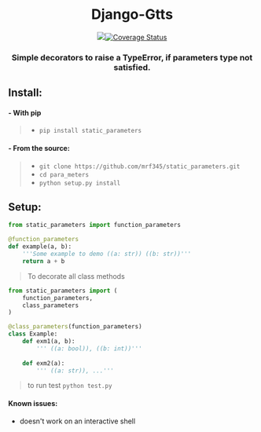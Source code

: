 <h1 align='center'> Django-Gtts </h1>
<p align='center'>
<a href='https://travis-ci.com/mrf345/static_parameters'><img src='https://travis-ci.com/mrf345/static_parameters.svg?branch=master' /></a><a href='https://coveralls.io/github/mrf345/static_parameters?branch=master'><img src='https://coveralls.io/repos/github/mrf345/static_parameters/badge.svg?branch=master' alt='Coverage Status' /></a>
</p>
<h3 align='center'>
    Simple decorators to raise a TypeError, if parameters type not satisfied.
</h3>

## Install:

#### - With pip
> - `pip install static_parameters` <br />

#### - From the source:
> - `git clone https://github.com/mrf345/static_parameters.git`<br />
> - `cd para_meters` <br />
> - `python setup.py install`

## Setup:
```python
from static_parameters import function_parameters

@function_parameters
def example(a, b):
    '''Some example to demo ((a: str)) ((b: str))'''
    return a + b
```
> To decorate all class methods
```python
from static_parameters import (
    function_parameters,
    class_parameters
)

@class_parameters(function_parameters)
class Example:
    def exm1(a, b):
        ''' ((a: bool)), ((b: int))'''
    
    def exm2(a):
        ''' ((a: str)), ...'''
```
> to run test `python test.py`

#### Known issues:
- doesn't work on an interactive shell